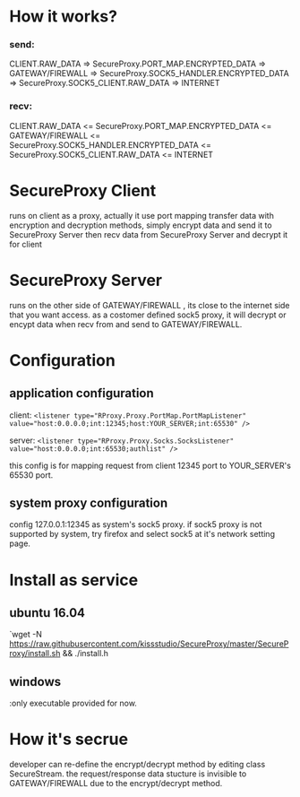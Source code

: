 # How it works?

### send:
CLIENT.RAW_DATA => SecureProxy.PORT_MAP.ENCRYPTED_DATA => GATEWAY/FIREWALL => SecureProxy.SOCK5_HANDLER.ENCRYPTED_DATA => SecureProxy.SOCK5_CLIENT.RAW_DATA => INTERNET

### recv:
CLIENT.RAW_DATA <= SecureProxy.PORT_MAP.ENCRYPTED_DATA <= GATEWAY/FIREWALL <= SecureProxy.SOCK5_HANDLER.ENCRYPTED_DATA <= SecureProxy.SOCK5_CLIENT.RAW_DATA <= INTERNET

# SecureProxy Client
runs on client as a proxy, actually it use port mapping transfer data with encryption and decryption methods,
simply encrypt data and send it to SecureProxy Server then recv data from SecureProxy Server and decrypt it for client


# SecureProxy Server

 runs on the other side of GATEWAY/FIREWALL , its close to the internet side that you want access.
 as a costomer defined sock5 proxy, it will decrypt or encypt data when recv from and send to GATEWAY/FIREWALL.

# Configuration

## application configuration
client:
` <listener type="RProxy.Proxy.PortMap.PortMapListener" value="host:0.0.0.0;int:12345;host:YOUR_SERVER;int:65530" /> `

server:
` <listener type="RProxy.Proxy.Socks.SocksListener" value="host:0.0.0.0;int:65530;authlist" /> `

this config is for mapping request from client 12345 port to  YOUR_SERVER's 65530 port.

## system proxy configuration
 config 127.0.0.1:12345 as system's sock5 proxy. if sock5 proxy is not supported by system, try firefox and select sock5 at it's network setting page.
 
# Install as service
## ubuntu 16.04
`wget -N https://raw.githubusercontent.com/kissstudio/SecureProxy/master/SecureProxy/install.sh && ./install.h

## windows
:only executable provided for now.

# How it's secrue
developer can re-define the encrypt/decrypt method by editing class SecureStream.
the request/response data stucture is invisible to GATEWAY/FIREWALL due to the encrypt/decrypt method.


